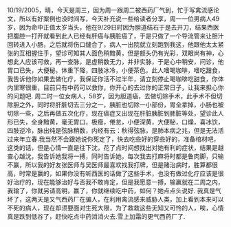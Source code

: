 10/19/2005，晴，今天是周三，因为周一跟周二被西药厂气到，忙于写禽流感论文，所以有好案例也没时间写，今天补充说一些给读者分享，周一一位男病人49岁，因为命中正值太岁当头，他在9/29日时因为胆道结石于是去开刀，结果西医把腹腔一打开就看到此人已经有肝癌与胰脏癌了，于是只做了一个导流管来让胆汁回转进入小肠，之后就将伤口缝合了，病人一出院就立刻跑到我这，他跟他太太紧张的互相握住手，望诊可知其人面色稍黯黄，但是额头仍有光彩，双眼尚有神，心想此人应该可救，再一查脉，是虚稍数无力，并非实脉，于是心中稍安，问诊，他胃口已失，大便秘，体重下降，四肢冰冷，小便茶色，此人嗜喝咖啡，嗜吃甜食，我告诉他你如果去做化疗，我保证你活不过半年，请立刻停止喝咖啡吃甜食，你体内里寒很重，目前只有中药可以救你，你开心的去过你的正常日子，让我来担心你的问题吧.
周二时一位女病人，58岁，因为胆道癌，去做切除手术，此手术不但切除胆之外，同时将肝脏切去三分之一，胰脏也切除一小部份，胃全拿掉，小肠也被切除一些，之后再做五次化疗，现在癌症又出现在肝脏胰脏到肺脏等处，望诊此人形已失，全身黯黄，毫无胃口，极瘦，倦怠，小便深黄，大便秘，口燥，喜冰饮，四肢逆冷，脉出纯是弦脉稍数，内经有云：秋得弦脉，是肺本病之兆，但是无法活过来年立春.我当然不会跟她说你死定了，快去吃些好的穿些好的，准备棺材吧，这类的话，但是心情一直是往下沈，花了点时间想找出对她有利的症状，结果是越查心越沈，我告诉她我将一搏，同时告诉她，每次我去打麻将时都是鲁肉脚，只输不赢，所以我的好友张医师与吴医师最喜欢找我打牌，但是赌治病时，胜算都很高，时常是赢的，如果你没有听西医的话做了这些手术，也没有做过化疗应该是很好治疗的，现在能够治好与否我不敢肯定，但是我愿意一搏，输赢就在二周之内，我输了，你就另请高明，赢了，你就继续吃中药，如何？她点点头说好.
我真是气坏了，这两天是又气西药厂在骗人，在利用禽流感来威胁人类，加上看到本来可以不死的病人，现在却须要面对生死大限，为了救救这些无知又可怜的人，唉，心情真是跌到低谷了，赶快吃点中药消消火去.雪上加霜的更气西药厂了.